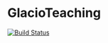 # GlacioTeaching

[![Build Status](https://github.com/eth-vaw-glaciology/GlacioTeaching.jl/actions/workflows/CI.yml/badge.svg?branch=master)](https://github.com/eth-vaw-glaciology/GlacioTeaching.jl/actions/workflows/CI.yml?query=branch%3Amaster)
